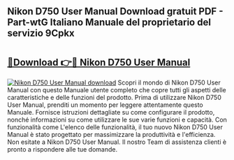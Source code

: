 ## Nikon D750 User Manual Download gratuit PDF - Part-wtG Italiano Manuale del proprietario del servizio 9Cpkx

# <h2><a href="http://dfcq2l1.blite.top/?on=Nikon+D750+User+Manual">🔗Download 👉🔴 Nikon D750 User Manual</a></h2>

[![Nikon D750 User Manual download](https://i.imgur.com/lujVjoI.png)](http://dfcq2l1.blite.top/?on=Nikon+D750+User+Manual)
Scopri il mondo di Nikon D750 User Manual con questo Manuale utente completo che copre tutti gli aspetti delle caratteristiche e delle funzioni del prodotto. Prima di utilizzare Nikon D750 User Manual, prenditi un momento per leggere attentamente questo Manuale. Fornisce istruzioni dettagliate su come configurare il prodotto, nonché informazioni su come utilizzare le sue varie funzioni e capacità. Con funzionalità come L'elenco delle funzionalità, il tuo nuovo Nikon D750 User Manual è stato progettato per massimizzare la produttività e l'efficienza. Non esitate a Nikon D750 User Manual. Il nostro Team di assistenza clienti è pronto a rispondere alle tue domande.
